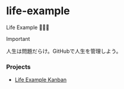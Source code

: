 # life-example
Life Example 🚀🚀🚀

> [!IMPORTANT]
> 人生は問題だらけ。GitHubで人生を管理しよう。

### Projects

- [Life Example Kanban](https://github.com/users/wasabina67/projects/4/views/1?filterQuery=-status%3AReady)
